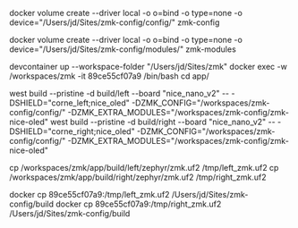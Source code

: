 docker volume create --driver local -o o=bind -o type=none -o device="/Users/jd/Sites/zmk-config/config/" zmk-config

docker volume create --driver local -o o=bind -o type=none -o device="/Users/jd/Sites/zmk-config/modules/" zmk-modules


devcontainer up --workspace-folder "/Users/jd/Sites/zmk"
docker exec -w /workspaces/zmk -it 89ce55cf07a9 /bin/bash
cd app/


west build --pristine -d build/left --board "nice_nano_v2" -- -DSHIELD="corne_left;nice_oled" -DZMK_CONFIG="/workspaces/zmk-config/config/"  -DZMK_EXTRA_MODULES="/workspaces/zmk-config/zmk-nice-oled"
west build --pristine -d build/right --board "nice_nano_v2" -- -DSHIELD="corne_right;nice_oled" -DZMK_CONFIG="/workspaces/zmk-config/config/"  -DZMK_EXTRA_MODULES="/workspaces/zmk-config/zmk-nice-oled"


cp /workspaces/zmk/app/build/left/zephyr/zmk.uf2 /tmp/left_zmk.uf2
cp /workspaces/zmk/app/build/right/zephyr/zmk.uf2 /tmp/right_zmk.uf2

docker cp 89ce55cf07a9:/tmp/left_zmk.uf2 /Users/jd/Sites/zmk-config/build
docker cp 89ce55cf07a9:/tmp/right_zmk.uf2 /Users/jd/Sites/zmk-config/build